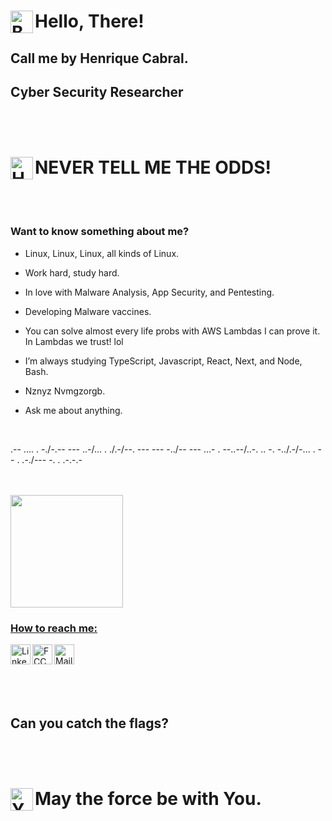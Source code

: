 # Hello, There!<img align="left" alt="Ben" width="36px" src="https://cdn4.iconfinder.com/data/icons/famous-characters-add-on-vol-1-flat/48/Famous_Character_-_Add_On_1-46-512.png" />
## Call me by Henrique Cabral.
## Cyber Security Researcher

<br/>
<br/>

# NEVER TELL ME THE ODDS!<img align="left" alt="Han" width="36px" src="https://cdn4.iconfinder.com/data/icons/famous-characters-add-on-vol-1-flat/48/Famous_Character_-_Add_On_1-45-512.png" />

<br/>
<br/>

### Want to know something about me? 


- Linux, Linux, Linux, all kinds of Linux.

- Work hard, study hard.

- In love with Malware Analysis, App Security, and Pentesting.

- Developing Malware vaccines.
  
- You can solve almost every life probs with AWS Lambdas I can prove it. In Lambdas we trust! lol

- I’m always studying TypeScript, Javascript, React, Next, and Node, Bash.
  
- Nznyz Nvmgzorgb.


- Ask me about anything.
</br>

.-- .... . -./-.-- --- ..-/... . ./.-/--. --- --- -../-- --- ...- . --..--/..-. .. -. -../.-/-... . - - . .-./--- -. . .-.-.-

<br/>
<br/>

<div>
  <a href="https://github.com/HenriqueOCabral">
    <img height="180em" src="https://github-readme-stats.vercel.app/api/top-langs/?username=HenriqueOCabral&layout=compact&langs_count=8&theme=dracula">
</div>


### How to reach me:

<a href="https://www.linkedin.com/in/henrique-cabral-a6b7ba176/"><img alt="Linkedin" width="32px" align="left" src="https://cdn2.iconfinder.com/data/icons/social-media-2285/512/1_Linkedin_unofficial_colored_svg-512.png"/></a>
<a href="https://www.freecodecamp.org/henriqueocabral"><img alt="FCC" width="32px" align="left" src="https://cdn4.iconfinder.com/data/icons/logos-brands-5/24/freecodecamp-256.png"/></a>
<a href="mailto:hocabral37@gmail.com"><img alt="Mail" align="left" width="32px" src="https://cdn4.iconfinder.com/data/icons/logos-brands-in-colors/48/google-gmail-256.png"/></a>
  

</br>
<br/>
</br>
<br/>
<br/>

## Can you catch the flags?
<br/>
<br/>

# May the force be with You. <img align="left" alt="Yoda" width="36px" src="https://cdn0.iconfinder.com/data/icons/famous-character-vol-1-colored/48/JD-37-512.png" />


